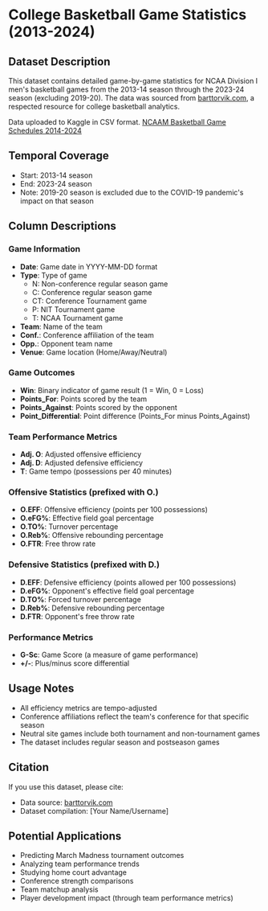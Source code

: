 # College Basketball Game Statistics (2013-2024)

## Dataset Description
This dataset contains detailed game-by-game statistics for NCAA Division I men's basketball games from the 2013-14 season through the 2023-24 season (excluding 2019-20). The data was sourced from [barttorvik.com](https://barttorvik.com/gamestat.php), a respected resource for college basketball analytics.

Data uploaded to Kaggle in CSV format.
[NCAAM Basketball Game Schedules 2014-2024](https://www.kaggle.com/datasets/arbelaezch/ncaam-basketball-game-schedules-2014-2024)


## Temporal Coverage
- Start: 2013-14 season
- End: 2023-24 season
- Note: 2019-20 season is excluded due to the COVID-19 pandemic's impact on that season

## Column Descriptions

### Game Information
- **Date**: Game date in YYYY-MM-DD format
- **Type**: Type of game
  - N: Non-conference regular season game
  - C: Conference regular season game
  - CT: Conference Tournament game
  - P: NIT Tournament game
  - T: NCAA Tournament game
- **Team**: Name of the team
- **Conf.**: Conference affiliation of the team
- **Opp.**: Opponent team name
- **Venue**: Game location (Home/Away/Neutral)

### Game Outcomes
- **Win**: Binary indicator of game result (1 = Win, 0 = Loss)
- **Points_For**: Points scored by the team
- **Points_Against**: Points scored by the opponent
- **Point_Differential**: Point difference (Points_For minus Points_Against)

### Team Performance Metrics
- **Adj. O**: Adjusted offensive efficiency
- **Adj. D**: Adjusted defensive efficiency
- **T**: Game tempo (possessions per 40 minutes)

### Offensive Statistics (prefixed with O.)
- **O.EFF**: Offensive efficiency (points per 100 possessions)
- **O.eFG%**: Effective field goal percentage
- **O.TO%**: Turnover percentage
- **O.Reb%**: Offensive rebounding percentage
- **O.FTR**: Free throw rate

### Defensive Statistics (prefixed with D.)
- **D.EFF**: Defensive efficiency (points allowed per 100 possessions)
- **D.eFG%**: Opponent's effective field goal percentage
- **D.TO%**: Forced turnover percentage
- **D.Reb%**: Defensive rebounding percentage
- **D.FTR**: Opponent's free throw rate

### Performance Metrics
- **G-Sc**: Game Score (a measure of game performance)
- **+/-**: Plus/minus score differential

## Usage Notes
- All efficiency metrics are tempo-adjusted
- Conference affiliations reflect the team's conference for that specific season
- Neutral site games include both tournament and non-tournament games
- The dataset includes regular season and postseason games

## Citation
If you use this dataset, please cite:
- Data source: [barttorvik.com](https://barttorvik.com/gamestat.php)
- Dataset compilation: [Your Name/Username]

## Potential Applications
- Predicting March Madness tournament outcomes
- Analyzing team performance trends
- Studying home court advantage
- Conference strength comparisons
- Team matchup analysis
- Player development impact (through team performance metrics)